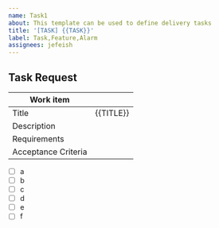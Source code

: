 ```yaml
---
name: Task1
about: This template can be used to define delivery tasks
title: '[TASK] {{TASK}}'
label: Task,Feature,Alarm
assignees: jefeish
---
```


## Task Request

|Work item||
|---|---|
|Title|{{TITLE}}|
|Description||
|Requirements||
|Acceptance Criteria||

- [ ] a
- [ ] b
- [ ] c
- [ ] d
- [ ] e
- [ ] f
